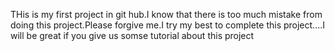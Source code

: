 THis is my first project in git hub.I know that there is too much mistake from doing this project.Please forgive me.I try my best to complete this project....I will be great if you give us somse tutorial about this project
